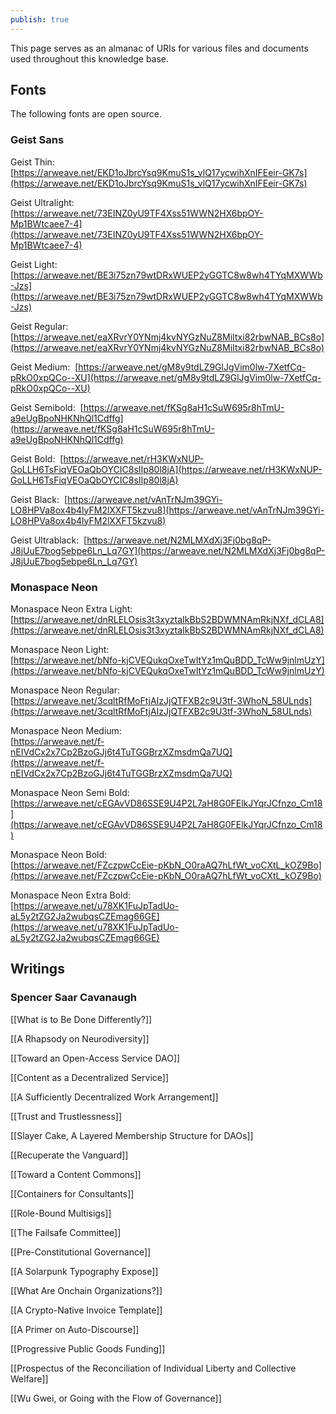 ```yaml
---
publish: true
---
```

This page serves as an almanac of URIs for various files and documents used throughout this knowledge base.

## Fonts
The following fonts are open source.

### Geist Sans

Geist Thin: 
[https://arweave.net/EKD1oJbrcYsq9KmuS1s_vlQ17ycwihXnIFEeir-GK7s](https://arweave.net/EKD1oJbrcYsq9KmuS1s_vlQ17ycwihXnIFEeir-GK7s)

Geist Ultralight: 
[https://arweave.net/73EINZ0yU9TF4Xss51WWN2HX6bpOY-Mp1BWtcaee7-4](https://arweave.net/73EINZ0yU9TF4Xss51WWN2HX6bpOY-Mp1BWtcaee7-4)

Geist Light: 
[https://arweave.net/BE3i75zn79wtDRxWUEP2yGGTC8w8wh4TYqMXWWb-Jzs](https://arweave.net/BE3i75zn79wtDRxWUEP2yGGTC8w8wh4TYqMXWWb-Jzs)

Geist Regular: 
[https://arweave.net/eaXRvrY0YNmj4kvNYGzNuZ8MiItxi82rbwNAB_BCs8o](https://arweave.net/eaXRvrY0YNmj4kvNYGzNuZ8MiItxi82rbwNAB_BCs8o)

Geist Medium: 
[https://arweave.net/gM8y9tdLZ9GlJgVim0lw-7XetfCq-pRkO0xpQCo--XU](https://arweave.net/gM8y9tdLZ9GlJgVim0lw-7XetfCq-pRkO0xpQCo--XU)

Geist Semibold: 
[https://arweave.net/fKSg8aH1cSuW695r8hTmU-a9eUgBpoNHKNhQl1Cdffg](https://arweave.net/fKSg8aH1cSuW695r8hTmU-a9eUgBpoNHKNhQl1Cdffg)

Geist Bold: 
[https://arweave.net/rH3KWxNUP-GoLLH6TsFiqVEOaQbOYCIC8sIIp80l8jA](https://arweave.net/rH3KWxNUP-GoLLH6TsFiqVEOaQbOYCIC8sIIp80l8jA)

Geist Black: 
[https://arweave.net/vAnTrNJm39GYi-LO8HPVa8ox4b4lyFM2lXXFT5kzvu8](https://arweave.net/vAnTrNJm39GYi-LO8HPVa8ox4b4lyFM2lXXFT5kzvu8)

Geist Ultrablack: 
[https://arweave.net/N2MLMXdXj3Fj0bg8qP-J8jUuE7bog5ebpe6Ln_Lq7GY](https://arweave.net/N2MLMXdXj3Fj0bg8qP-J8jUuE7bog5ebpe6Ln_Lq7GY)

### Monaspace Neon

Monaspace Neon Extra Light:  
[https://arweave.net/dnRLELOsis3t3xyztaIkBbS2BDWMNAmRkjNXf_dCLA8](https://arweave.net/dnRLELOsis3t3xyztaIkBbS2BDWMNAmRkjNXf_dCLA8)

Monaspace Neon Light:  
[https://arweave.net/bNfo-kjCVEQukqOxeTwItYz1mQuBDD_TcWw9jnlmUzY](https://arweave.net/bNfo-kjCVEQukqOxeTwItYz1mQuBDD_TcWw9jnlmUzY)

Monaspace Neon Regular:  
[https://arweave.net/3cqltRfMoFtjAIzJjQTFXB2c9U3tf-3WhoN_58ULnds](https://arweave.net/3cqltRfMoFtjAIzJjQTFXB2c9U3tf-3WhoN_58ULnds)

Monaspace Neon Medium:  
[https://arweave.net/f-nEIVdCx2x7Cp2BzoGJj6t4TuTGGBrzXZmsdmQa7UQ](https://arweave.net/f-nEIVdCx2x7Cp2BzoGJj6t4TuTGGBrzXZmsdmQa7UQ)

Monaspace Neon Semi Bold:  
[https://arweave.net/cEGAvVD86SSE9U4P2L7aH8G0FElkJYqrJCfnzo_Cm18](https://arweave.net/cEGAvVD86SSE9U4P2L7aH8G0FElkJYqrJCfnzo_Cm18)

Monaspace Neon Bold:  
[https://arweave.net/FZczpwCcEie-pKbN_O0raAQ7hLfWt_voCXtL_kOZ9Bo](https://arweave.net/FZczpwCcEie-pKbN_O0raAQ7hLfWt_voCXtL_kOZ9Bo)

Monaspace Neon Extra Bold:  
[https://arweave.net/u78XK1FuJpTadUo-aL5y2tZG2Ja2wubqsCZEmag66GE](https://arweave.net/u78XK1FuJpTadUo-aL5y2tZG2Ja2wubqsCZEmag66GE)


## Writings

### Spencer Saar Cavanaugh

[[What is to Be Done Differently?]]

[[A Rhapsody on Neurodiversity]]

[[Toward an Open-Access Service DAO]]

[[Content as a Decentralized Service]]

[[A Sufficiently Decentralized Work Arrangement]]

[[Trust and Trustlessness]]

[[Slayer Cake, A Layered Membership Structure for DAOs]]

[[Recuperate the Vanguard]]

[[Toward a Content Commons]]

[[Containers for Consultants]]

[[Role-Bound Multisigs]]

[[The Failsafe Committee]]

[[Pre-Constitutional Governance]]

[[A Solarpunk Typography Expose]]

[[What Are Onchain Organizations?]]

[[A Crypto-Native Invoice Template]]

[[A Primer on Auto-Discourse]]

[[Progressive Public Goods Funding]]

[[Prospectus of the Reconciliation of Individual Liberty and Collective Welfare]]

[[Wu Gwei, or Going with the Flow of Governance]]
